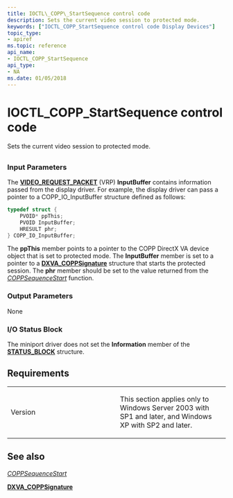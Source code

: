 ```yaml
---
title: IOCTL\_COPP\_StartSequence control code
description: Sets the current video session to protected mode.
keywords: ["IOCTL_COPP_StartSequence control code Display Devices"]
topic_type:
- apiref
ms.topic: reference
api_name:
- IOCTL_COPP_StartSequence
api_type:
- NA
ms.date: 01/05/2018
---
```


# IOCTL\_COPP\_StartSequence control code


Sets the current video session to protected mode.

## <span id="ddk_ioctl_copp_startsequence_gg"></span><span id="DDK_IOCTL_COPP_STARTSEQUENCE_GG"></span>


### <span id="Input_Parameters"></span><span id="input_parameters"></span><span id="INPUT_PARAMETERS"></span>Input Parameters

The [**VIDEO\_REQUEST\_PACKET**](/windows-hardware/drivers/ddi/video/ns-video-_video_request_packet) (VRP) **InputBuffer** contains information passed from the display driver. For example, the display driver can pass a pointer to a COPP\_IO\_InputBuffer structure defined as follows:

```cpp
typedef struct {
    PVOID* ppThis;
    PVOID InputBuffer;
    HRESULT phr;
} COPP_IO_InputBuffer;
```

The **ppThis** member points to a pointer to the COPP DirectX VA device object that is set to protected mode. The **InputBuffer** member is set to a pointer to a [**DXVA\_COPPSignature**](/windows-hardware/drivers/ddi/dxva/ns-dxva-_dxva_coppsignature) structure that starts the protected session. The **phr** member should be set to the value returned from the [*COPPSequenceStart*](./coppsequencestart.md) function.

### <span id="Output_Parameters"></span><span id="output_parameters"></span><span id="OUTPUT_PARAMETERS"></span>Output Parameters

None

### <span id="I_O_Status_Block"></span><span id="i_o_status_block"></span><span id="I_O_STATUS_BLOCK"></span>I/O Status Block

The miniport driver does not set the **Information** member of the [**STATUS\_BLOCK**](/windows-hardware/drivers/ddi/video/ns-video-_status_block) structure.

## Requirements

<table>
<colgroup>
<col width="50%" />
<col width="50%" />
</colgroup>
<tbody>
<tr class="odd">
<td align="left"><p>Version</p></td>
<td align="left"><p>This section applies only to Windows Server 2003 with SP1 and later, and Windows XP with SP2 and later.</p></td>
</tr>
</tbody>
</table>

## <span id="see_also"></span>See also


[*COPPSequenceStart*](./coppsequencestart.md)

[**DXVA\_COPPSignature**](/windows-hardware/drivers/ddi/dxva/ns-dxva-_dxva_coppsignature)

 

